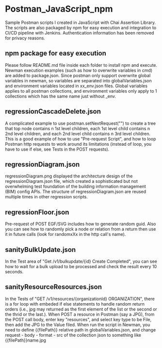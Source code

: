 # Postman_JavaScript_npm
Sample Postman scripts I created in JavaScript with Chai Assertion Library. The scripts are also packaged by npm for easy execution and integration to CI/CD pipeline with Jenkins. Authentication information has been removed for privacy reasons.

## npm package for easy execution
Please follow README.md file inside each folder to install npm and execute. Newman execution examples (such as how to overwrite variables in cmd) are added to package.json. Since postman only support overwrite global variables in newman, so variables are separated into globalVariables.json and environment variables located in xx_env.json files. Global variables applies to all postman collections, and environment variables only apply to 1 collections which has the same name just without _env.

## regressionCascadeDelete.json
A complicated example to use postman.setNextRequest("") to create a tree that top node contains n 1st level children, each 1st level child contains n 2nd level children, and each 2nd level child contains n 3rd level children. This is a good example of how to use "Pre-request Script", and how to loop Postman http requests to work around its limitations (instead of loop, you have to use if else, see Tests in the POST requests).

## regressionDiagram.json
regressionDiagram.png displayed the architecture design of the regressionDiagram.json file, which created a sophisticated but not overwhelming test foundation of the building information management (BIM) config APIs. The structure of regressionDiagram.json are reused multiple times in other regression scripts.

## regressionFloor.json
Pre-request of POST EGF/SVG includes how to generate random guid. Also you can see how to randomly pick a node or relation from a return then use it in future calls (look for randomxXx in the http call's name).

## sanityBulkUpdate.json
In the Test area of "Get /v1/bulkupdate/{id} Create Completed", you can see how to wait for a bulk upload to be processed and check the result every 10 seconds.

## sanityResourceResources.json
In the Tests of "GET /v1/resources/{organizationId} ORGANIZATION", there is a for loop with embeded if else statements to handle random return orders (i.e., jpg may returned as the first element of the list or the second or the thrid or the last.).
When POST a resource in Postman (say a JPG), from the POST call body, enter key "resources", and select key type to be File, then add the JPG to the Value filed. 
When run the script in Newman, you need to define {{filePath}} relative path in globalVariables.json, and change request - body - format - src of the collection json to something like {{filePath}}name.jpg
